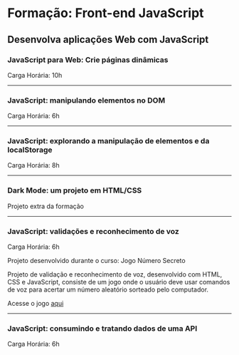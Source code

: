 # Formação: Front-end JavaScript
## Desenvolva aplicações Web com JavaScript

### JavaScript para Web: Crie páginas dinâmicas
Carga Horária: 10h

---

### JavaScript: manipulando elementos no DOM
Carga Horária: 6h

---

### JavaScript: explorando a manipulação de elementos e da localStorage
Carga Horária: 8h

---

### Dark Mode: um projeto em HTML/CSS
Projeto extra da formação

---

### JavaScript: validações e reconhecimento de voz
Carga Horária: 6h

Projeto desenvolvido durante o curso: Jogo Número Secreto

Projeto de validação e reconhecimento de voz, desenvolvido com HTML, CSS e JavaScript, consiste de um jogo onde o usuário deve usar comandos de voz para acertar um número aleatório sorteado pelo computador.

Acesse o jogo [aqui](https://jogo-numero-secreto-six-mu.vercel.app/)

---

### JavaScript: consumindo e tratando dados de uma API
Carga Horária: 6h
